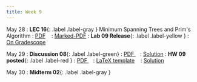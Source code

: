 ```yaml
---
title: Week 9
---
```


May 28
: **LEC 16**{: .label .label-gray } Minimum Spanning Trees and Prim's Algorithm
  : [PDF](lectures/16-prim/Lec16.pdf) &nbsp;&nbsp;
  : [Marked-PDF](lectures/16-prim/Lec16-marked.pdf)
: **Lab 09 Release**{: .label .label-yellow } 
  : [On Gradescope](#)

May 29
: **Discussion 08**{: .label .label-green}
  : [PDF ](discussion/discussion-08.pdf) &nbsp;&nbsp;
  : [Solution](discussion/discussion-08-marked.pdf)
: **HW 09 posted**{: .label .label-red }
  : [PDF ](homeworks/HW09/HW09.pdf) &nbsp;&nbsp;
  : [LaTeX template](homeworks/HW09/template.zip) &nbsp;&nbsp;
  : [Solution](#)

May 30
: **Midterm 02**{: .label .label-gray } 

